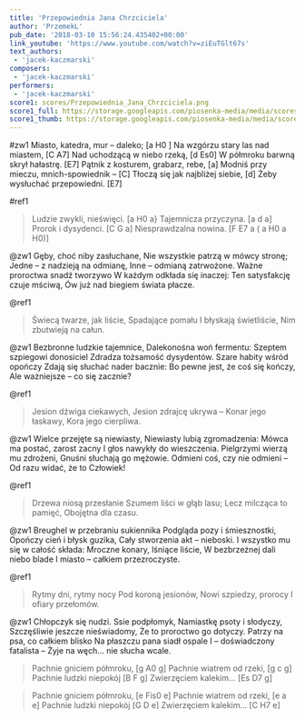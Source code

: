 ```yaml
---
title: 'Przepowiednia Jana Chrzciciela'
author: 'PrzemekL'
pub_date: '2018-03-10 15:56:24.435402+00:00'
link_youtube: 'https://www.youtube.com/watch?v=ziEuTGlt67s'
text_authors:
 - 'jacek-kaczmarski'
composers:
 - 'jacek-kaczmarski'
performers:
 - 'jacek-kaczmarski'
score1: scores/Przepowiednia_Jana_Chrzciciela.png
score1_full: https://storage.googleapis.com/piosenka-media/media/scores/Przepowiednia_Jana_Chrzciciela.png
score1_thumb: https://storage.googleapis.com/piosenka-media/media/scores/Przepowiednia_Jana_Chrzciciela.png.180x0_q85_upscale.jpg
---
```


#zw1
Miasto, katedra, mur – daleko; [a H0 ]
Na wzgórzu stary las nad miastem, [C A7]
Nad uchodzącą w niebo rzeką, [d Es0]
W półmroku barwną skrył hałastrę. [E7]
Pątnik z kosturem, grabarz, rebe, [a]
Modniś przy mieczu, mnich-spowiednik – [C]
Tłoczą się jak najbliżej siebie, [d]
Żeby wysłuchać przepowiedni. [E7]

#ref1
>Ludzie zwykli, nieświęci. [a H0 a}
>Tajemnicza przyczyna. [a d a]
>Prorok i dysydenci. [C G a]
>Niesprawdzalna nowina. [F E7 a ( a H0 a H0)] 

@zw1
Gęby, choć niby zasłuchane,
Nie wszystkie patrzą w mówcy stronę;
Jedne – z nadzieją na odmianę,
Inne – odmianą zatrwożone.
Ważne proroctwa snadź tworzywo
W każdym odkłada się inaczej:
Ten satysfakcję czuje mściwą,
Ów już nad biegiem świata płacze.

@ref1
>Świecą twarze, jak liście,
>Spadające pomału
>I błyskają świetliście,
>Nim zbutwieją na całun.

@zw1
Bezbronne ludzkie tajemnice,
Dalekonośna woń fermentu:
Szeptem szpiegowi donosiciel
Zdradza tożsamość dysydentów.
Szare habity wśród opończy
Zdają się słuchać nader bacznie:
Bo pewne jest, że coś się kończy,
Ale ważniejsze – co się zacznie?

@ref1
>Jesion dźwiga ciekawych,
>Jesion zdrajcę ukrywa –
>Konar jego łaskawy,
>Kora jego cierpliwa.

@zw1
Wielce przejęte są niewiasty,
Niewiasty lubią zgromadzenia:
Mówca ma postać, zarost zacny
I głos nawykły do wieszczenia.
Pielgrzymi wierzą mu zdrożeni,
Gnuśni słuchają go mężowie.
Odmieni coś, czy nie odmieni –
Od razu widać, że to Człowiek!

@ref1
>Drzewa niosą przesłanie
>Szumem liści w głąb lasu;
>Lecz milcząca to pamięć,
>Obojętna dla czasu.

@zw1
Breughel w przebraniu sukiennika
Podgląda pozy i śmiesznostki,
Opończy cień i błysk guzika,
Cały stworzenia akt – nieboski.
I wszystko mu się w całość składa:
Mroczne konary, lśniące liście,
W bezbrzeżnej dali niebo blade
I miasto – całkiem przezroczyste.

@ref1
>Rytmy dni, rytmy nocy
>Pod koroną jesionów,
>Nowi szpiedzy, prorocy
>I ofiary przełomów.

@zw1
Chłopczyk się nudzi. Ssie podpłomyk,
Namiastkę psoty i słodyczy,
Szczęśliwie jeszcze nieświadomy,
Że to proroctwo go dotyczy.
Patrzy na psa, co całkiem blisko
Na płaszczu pana siadł ospale
I – doświadczony fatalista –
Żyje na węch… nie słucha wcale.

>Pachnie gniciem półmroku, [g A0 g]
>Pachnie wiatrem od rzeki, [g c g]
>Pachnie ludzki niepokój [B F g]
>Zwierzęciem kalekim… [Es D7 g]

>Pachnie gniciem półmroku, [e Fis0 e]
>Pachnie wiatrem od rzeki, [e a e]
>Pachnie ludzki niepokój [G D e]
>Zwierzęciem kalekim… [C H7 e]